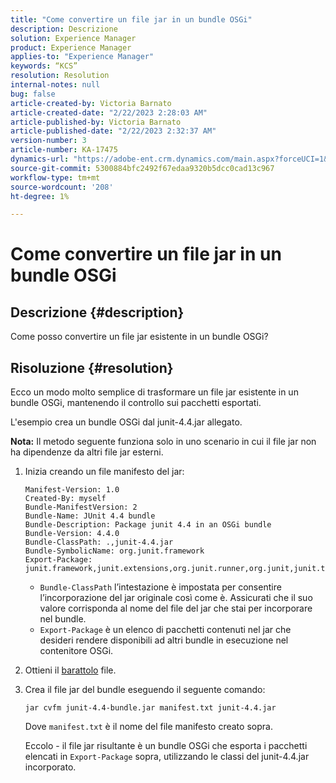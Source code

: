 ```yaml
---
title: "Come convertire un file jar in un bundle OSGi"
description: Descrizione
solution: Experience Manager
product: Experience Manager
applies-to: "Experience Manager"
keywords: “KCS”
resolution: Resolution
internal-notes: null
bug: false
article-created-by: Victoria Barnato
article-created-date: "2/22/2023 2:28:03 AM"
article-published-by: Victoria Barnato
article-published-date: "2/22/2023 2:32:37 AM"
version-number: 3
article-number: KA-17475
dynamics-url: "https://adobe-ent.crm.dynamics.com/main.aspx?forceUCI=1&pagetype=entityrecord&etn=knowledgearticle&id=2be0e482-58b2-ed11-83fe-6045bd006b3d"
source-git-commit: 5300884bfc2492f67edaa9320b5dcc0cad13c967
workflow-type: tm+mt
source-wordcount: '208'
ht-degree: 1%

---
```


# Come convertire un file jar in un bundle OSGi

## Descrizione {#description}


Come posso convertire un file jar esistente in un bundle OSGi?


## Risoluzione {#resolution}


Ecco un modo molto semplice di trasformare un file jar esistente in un bundle OSGi, mantenendo il controllo sui pacchetti esportati.

L&#39;esempio crea un bundle OSGi dal junit-4.4.jar allegato.

<b>Nota:</b> Il metodo seguente funziona solo in uno scenario in cui il file jar non ha dipendenze da altri file jar esterni.



1. Inizia creando un file manifesto del jar:

   ```
   Manifest-Version: 1.0
   Created-By: myself
   Bundle-ManifestVersion: 2
   Bundle-Name: JUnit 4.4 bundle
   Bundle-Description: Package junit 4.4 in an OSGi bundle
   Bundle-Version: 4.4.0
   Bundle-ClassPath: .,junit-4.4.jar
   Bundle-SymbolicName: org.junit.framework
   Export-Package: junit.framework,junit.extensions,org.junit.runner,org.junit,junit.textui
   ```

   - `Bundle-ClassPath` l’intestazione è impostata per consentire l’incorporazione del jar originale così come è. Assicurati che il suo valore corrisponda al nome del file del jar che stai per incorporare nel bundle.
   - `Export-Package` è un elenco di pacchetti contenuti nel jar che desideri rendere disponibili ad altri bundle in esecuzione nel contenitore OSGi.
2. Ottieni il [barattolo](https://repo1.maven.org/maven2/junit/junit/4.4/junit-4.4.jar) file.
3. Crea il file jar del bundle eseguendo il seguente comando:


   ```
   jar cvfm junit-4.4-bundle.jar manifest.txt junit-4.4.jar
   ```



   Dove `manifest.txt` è il nome del file manifesto creato sopra.



   Eccolo - il file jar risultante è un bundle OSGi che esporta i pacchetti elencati in `Export-Package` sopra, utilizzando le classi del junit-4.4.jar incorporato.

